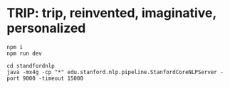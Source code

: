 # TRIP: trip, reinvented, imaginative, personalized

```
npm i
npm run dev
```

```
cd standfordnlp
java -mx4g -cp "*" edu.stanford.nlp.pipeline.StanfordCoreNLPServer -port 9000 -timeout 15000
```
